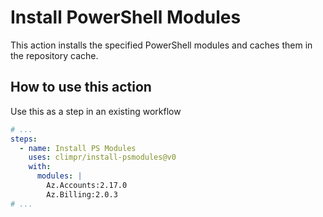 # Install PowerShell Modules

This action installs the specified PowerShell modules and caches them in the repository cache.

## How to use this action

Use this as a step in an existing workflow

```yaml
# ...
steps:
  - name: Install PS Modules
    uses: climpr/install-psmodules@v0
    with:
      modules: |
        Az.Accounts:2.17.0
        Az.Billing:2.0.3
# ...
```
